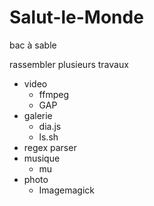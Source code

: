 # Salut-le-Monde
bac à sable

rassembler plusieurs travaux 
* video
   * ffmpeg
   * GAP
* galerie
  * dia.js
  * ls.sh
* regex parser
* musique
  * mu
* photo
  * Imagemagick
  
